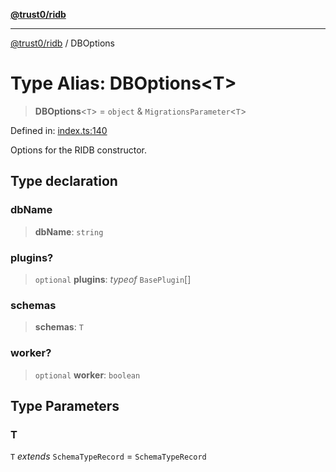 [**@trust0/ridb**](../README.md)

***

[@trust0/ridb](../README.md) / DBOptions

# Type Alias: DBOptions\<T\>

> **DBOptions**\<`T`\> = `object` & `MigrationsParameter`\<`T`\>

Defined in: [index.ts:140](https://github.com/trust0-project/RIDB/blob/b71ce91cfc44b88b1d5f76b82531ce1519db6624/packages/ridb/src/index.ts#L140)

Options for the RIDB constructor.

## Type declaration

### dbName

> **dbName**: `string`

### plugins?

> `optional` **plugins**: *typeof* `BasePlugin`[]

### schemas

> **schemas**: `T`

### worker?

> `optional` **worker**: `boolean`

## Type Parameters

### T

`T` *extends* `SchemaTypeRecord` = `SchemaTypeRecord`
